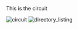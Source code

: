 This is the circuit

![circuit](https://user-images.githubusercontent.com/29405761/113760871-b1028200-970e-11eb-916a-a1585ad8e0d7.png)
![directory_listing](https://user-images.githubusercontent.com/29405761/113760874-b19b1880-970e-11eb-936c-0e4583ecd223.png)
